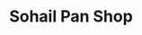 ---
title: "Sohail Pan Shop"
url: /karachi/sohail-pan-shop-w2x5-972-sector-8-orangi-town/
shop: shop
---